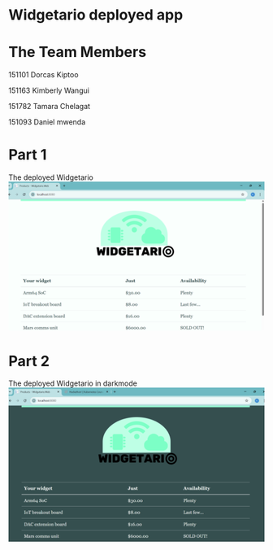 # Widgetario deployed app

# The Team Members
151101 Dorcas Kiptoo 

151163 Kimberly Wangui 

151782 Tamara Chelagat

151093 Daniel mwenda

# Part 1
The deployed Widgetario
![Widgetario_1](Images/Widgetario1.png)

# Part 2
The deployed Widgetario in darkmode
![Widgetario_2](Images/Widgetario2.png)
